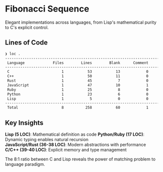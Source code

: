 # Fibonacci Sequence

Elegant implementations across languages, from Lisp's mathematical purity to C's explicit control.

## Lines of Code

```bash
❯ loc .
--------------------------------------------------------------------------------
 Language             Files        Lines        Blank      Comment         Code
--------------------------------------------------------------------------------
 C                        1           53           13            0           40
 C++                      1           50           11            0           39
 Rust                     1           45            7            0           38
 JavaScript               1           47           10            1           36
 Ruby                     1           25            8            0           17
 Python                   1           23            6            0           17
 Lisp                     1            5            0            0            5
--------------------------------------------------------------------------------
 Total                    8          258           60            1          197
```

## Key Insights

**Lisp (5 LOC)**: Mathematical definition as code
**Python/Ruby (17 LOC)**: Dynamic typing enables natural recursion  
**JavaScript/Rust (36-38 LOC)**: Modern abstractions with performance
**C/C++ (39-40 LOC)**: Explicit memory and type management

The 8:1 ratio between C and Lisp reveals the power of matching problem to language paradigm.

